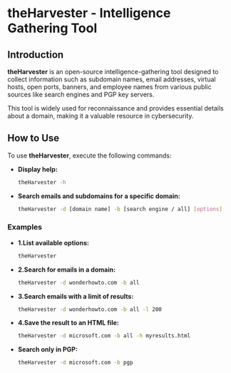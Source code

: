 # theHarvester - Intelligence Gathering Tool

## Introduction

**theHarvester** is an open-source intelligence-gathering tool designed to collect information such as subdomain names, email addresses, virtual hosts, open ports, banners, and employee names from various public sources like search engines and PGP key servers.

This tool is widely used for reconnaissance and provides essential details about a domain, making it a valuable resource in cybersecurity.

## How to Use

To use **theHarvester**, execute the following commands:

- **Display help:**  
  ```bash
  theHarvester -h

- **Search emails and subdomains for a specific domain:**
  ```bash
  theHarvester -d [domain name] -b [search engine / all] [options]

### Examples
- **1.List available options:**  
  ```bash
  theHarvester
- **2.Search for emails in a domain:**  
  ```bash
  theHarvester -d wonderhowto.com -b all
- **3.Search emails with a limit of results:**  
  ```bash
  theHarvester -d wonderhowto.com -b all -l 200
- **4.Save the result to an HTML file:**  
  ```bash
  theHarvester -d microsoft.com -b all -h myresults.html
- **Search only in PGP:**  
  ```bash
  theHarvester -d microsoft.com -b pgp 

  
